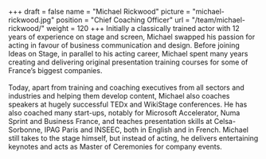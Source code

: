+++
draft		= false
name		= "Michael Rickwood"
picture		= "michael-rickwood.jpg"
position 	= "Chief Coaching Officer"
url			= "/team/michael-rickwood/"
weight		= 120
+++
Initially a classically trained actor with 12 years of experience on stage and screen, Michael swapped his passion for acting in favour of business communication and design. Before joining Ideas on Stage, in parallel to his acting career, Michael spent many years creating and delivering original presentation training courses for some of France’s biggest companies.<br /><br />Today, apart from training and coaching executives from all sectors and industries and helping them develop content, Michael also coaches speakers at hugely successful TEDx and WikiStage conferences. He has also coached many start-ups, notably for Microsoft Accelerator, Numa Sprint and Business France, and teaches presentation skills at Celsa-Sorbonne, IPAG Paris and INSEEC, both in English and in French. Michael still takes to the stage himself, but instead of acting, he delivers entertaining keynotes and acts as Master of Ceremonies for company events.